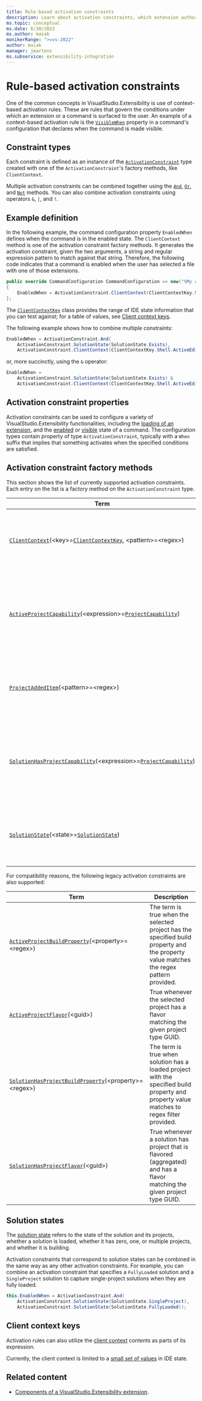 ```yaml
---
title: Rule-based activation constraints
description: Learn about activation constraints, which extension authors can use to control the conditions under which extensions surface in the IDE.
ms.topic: conceptual
ms.date: 6/30/2023
ms.author: maiak
monikerRange: ">=vs-2022"
author: maiak
manager: jmartens
ms.subservice: extensibility-integration
---
```


# Rule-based activation constraints

One of the common concepts in VisualStudio.Extensibility is use of context-based activation rules. These are rules that govern the conditions under which an extension or a command is surfaced to the user. An example of a context-based activation rule is the [`VisibleWhen`](/dotnet/api/microsoft.visualstudio.extensibility.commands.commandconfiguration.visiblewhen) property in a command's configuration that declares when the command is made visible.

## Constraint types

Each constraint is defined as an instance of the [`ActivationConstraint`](/dotnet/api/microsoft.visualstudio.extensibility.activationconstraint) type created with one of the `ActivationConstraint`'s factory methods, like `ClientContext`.

Multiple activation constraints can be combined together using the [`And`](/dotnet/api/microsoft.visualstudio.extensibility.activationconstraint.and), [`Or`](/dotnet/api/microsoft.visualstudio.extensibility.activationconstraint.or), and [`Not`](/dotnet/api/microsoft.visualstudio.extensibility.activationconstraint.not) methods. You can also combine activation constraints using operators `&`, `|`, and `!`.

## Example definition

In the following example, the command configuration property `EnabledWhen` defines when the command is in the enabled state. The `ClientContext` method is one of the activation constraint factory methods. It generates the activation constraint, given the two arguments, a string and regular expression pattern to match against that string. Therefore, the following code indicates that a command is enabled when the user has selected a file with one of those extensions.

```csharp
public override CommandConfiguration CommandConfiguration => new("%My command.DisplayName%")
{
    EnabledWhen = ActivationConstraint.ClientContext(ClientContextKey.Shell.ActiveSelectionFileName, @"\.(jpg|jpeg|txt)$"),
};
```

The [`ClientContextKey`](/dotnet/api/microsoft.visualstudio.extensibility.clientcontextkey) class provides the range of IDE state information that you can test against; for a table of values, see [Client context keys](#client-context-keys).

The following example shows how to combine multiple constraints:

```csharp
EnabledWhen = ActivationConstraint.And(
    ActivationConstraint.SolutionState(SolutionState.Exists),
    ActivationConstraint.ClientContext(ClientContextKey.Shell.ActiveEditorFileName, @"\.(jpg|jpeg|txt)$")),
```

or, more succinctly, using the `&` operator:

```csharp
EnabledWhen =
    ActivationConstraint.SolutionState(SolutionState.Exists) &
    ActivationConstraint.ClientContext(ClientContextKey.Shell.ActiveEditorFileName, @"\.(jpg|jpeg|txt)$")),
```

## Activation constraint properties

Activation constraints can be used to configure a variety of VisualStudio.Extensibility functionalities, including the [loading of an extension](/dotnet/api/microsoft.visualstudio.extensibility.extensionconfiguration.loadedwhen), and the [enabled](/dotnet/api/microsoft.visualstudio.extensibility.commands.commandconfiguration.enabledwhen) or [visible](/dotnet/api/microsoft.visualstudio.extensibility.commands.commandconfiguration.visiblewhen) state of a command. The configuration types contain property of type `ActivationConstraint`, typically with a `When` suffix that implies that something activates when the specified conditions are satisfied.

## Activation constraint factory methods

This section shows the list of currently supported activation constraints. Each entry on the list is a factory method on the `ActivationConstraint` type.

| Term | Description |
| -- | -- |
| [`ClientContext`](/dotnet/api/microsoft.visualstudio.extensibility.activationconstraint.clientcontext)(\<key>=[`ClientContextKey`](/dotnet/api/microsoft.visualstudio.extensibility.clientcontextkey), \<pattern>=\<regex>) | True when the provided client context key matches to regular expression. See [client context keys](#client-context-keys). |
| [`ActiveProjectCapability`](/dotnet/api/microsoft.visualstudio.extensibility.activationconstraint.activeprojectcapability)(\<expression>=[`ProjectCapability`](/dotnet/api/microsoft.visualstudio.extensibility.projectcapability)) | True whenever solution has a project with capabilities matching the provided subexpression. An expression can be something like `VB | CSharp`. For more about project capabilities, see [Project query API overview](../project/project.md). |
| [`ProjectAddedItem`](/dotnet/api/microsoft.visualstudio.extensibility.activationconstraint.projectaddeditem)(\<pattern>=\<regex>) | The term is true when a file matching the "pattern" is added to a project in the solution that is opened. |
| [`SolutionHasProjectCapability`](/dotnet/api/microsoft.visualstudio.extensibility.activationconstraint.solutionhasprojectcapability)(\<expression>=[`ProjectCapability`](/dotnet/api/microsoft.visualstudio.extensibility.projectcapability)) | True whenever solution has a project with capabilities matching the provided subexpression. An expression can be something like `VB | CSharp`. For more about project capabilities, see [Project query API overview](../project/project.md). |
| [`SolutionState`](/dotnet/api/microsoft.visualstudio.extensibility.activationconstraint.solutionstate)(\<state>=[`SolutionState`](/dotnet/api/microsoft.visualstudio.extensibility.solutionstate)) | True when solution state matches the provided value, see [solution states](#solution-states) for list of values. |

For compatibility reasons, the following legacy activation constraints are also supported:

| Term | Description |
| -- | -- |
| [`ActiveProjectBuildProperty`](/dotnet/api/microsoft.visualstudio.extensibility.activationconstraint.activeprojectbuildproperty)(\<property>=\<regex>) | The term is true when the selected project has the specified build property and the property value matches the regex pattern provided. |
| [`ActiveProjectFlavor`](/dotnet/api/microsoft.visualstudio.extensibility.activationconstraint.activeprojectflavor)(\<guid>) | True whenever the selected project has a flavor matching the given project type GUID. |
| [`SolutionHasProjectBuildProperty`](/dotnet/api/microsoft.visualstudio.extensibility.activationconstraint.solutionhasprojectbuildproperty)(\<property>=\<regex>) | The term is true when solution has a loaded project with the specified build property and property value matches to regex filter provided. |
| [`SolutionHasProjectFlavor`](/dotnet/api/microsoft.visualstudio.extensibility.activationconstraint.solutionhasprojectflavor)(\<guid>) | True whenever a solution has project that is flavored (aggregated) and has a flavor matching the given project type GUID. |

## Solution states

The [solution state](/dotnet/api/microsoft.visualstudio.extensibility.solutionstate) refers to the state of the solution and its projects, whether a solution is loaded, whether it has zero, one, or multiple projects, and whether it is building.

Activation constraints that correspond to solution states can be combined in the same way as any other activation constraints. For example, you can combine an activation constraint that specifies a `FullyLoaded` solution and a `SingleProject` solution to capture single-project solutions when they are fully loaded.

```csharp
this.EnabledWhen = ActivationConstraint.And(
    ActivationConstraint.SolutionState(SolutionState.SingleProject),
    ActivationConstraint.SolutionState(SolutionState.FullyLoaded));
```

## Client context keys

Activation rules can also utilize the [client context](extension-anatomy.md#client-context) contents as parts of its expression.

Currently, the client context is limited to a [small set of values](/dotnet/api/microsoft.visualstudio.extensibility.clientcontextkey.shell#properties) in IDE state.

## Related content

- [Components of a VisualStudio.Extensibility extension](./extension-anatomy.md).
